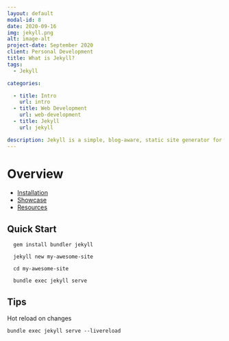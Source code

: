 ```yaml
---
layout: default
modal-id: 8
date: 2020-09-16
img: jekyll.png
alt: image-alt
project-date: September 2020
client: Personal Development
title: What is Jekyll?
tags:
  - Jekyll

categories: 

  - title: Intro
    url: intro
  - title: Web Development
    url: web-development
  - title: Jekyll
    url: jekyll

description: Jekyll is a simple, blog-aware, static site generator for personal, project, or organization sites. Written in Ruby by Tom Preston-Werner, GitHub's co-founder, it is distributed under the open source MIT license
---
```


# Overview

- [Installation](https://jekyllrb.com/docs/installation/)
- [Showcase](https://jekyllrb.com/showcase/)
- [Resources](https://jekyllrb.com/resources/)

## Quick Start

```terminal
  gem install bundler jekyll

  jekyll new my-awesome-site

  cd my-awesome-site

  bundle exec jekyll serve
```

## Tips

Hot reload on changes

```terminal
bundle exec jekyll serve --livereload
```
